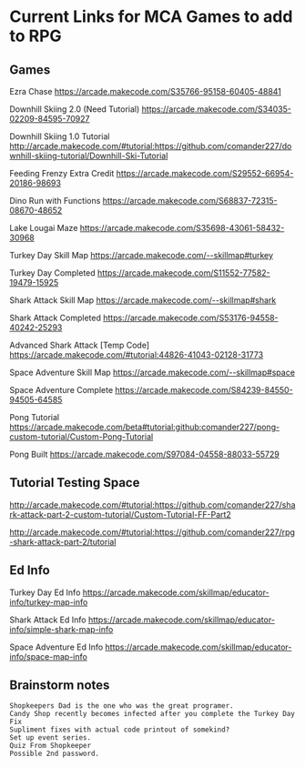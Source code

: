 # Current Links for MCA Games to add to RPG

## Games
Ezra Chase
https://arcade.makecode.com/S35766-95158-60405-48841

Downhill Skiing 2.0 (Need Tutorial)
https://arcade.makecode.com/S34035-02209-84595-70927

Downhill Skiing 1.0 Tutorial
http://arcade.makecode.com/#tutorial:https://github.com/comander227/downhill-skiing-tutorial/Downhill-Ski-Tutorial

Feeding Frenzy Extra Credit
https://arcade.makecode.com/S29552-66954-20186-98693

Dino Run with Functions
https://arcade.makecode.com/S68837-72315-08670-48652

Lake Lougai Maze
https://arcade.makecode.com/S35698-43061-58432-30968

Turkey Day Skill Map
https://arcade.makecode.com/--skillmap#turkey

Turkey Day Completed
https://arcade.makecode.com/S11552-77582-19479-15925

Shark Attack Skill Map
https://arcade.makecode.com/--skillmap#shark

Shark Attack Completed
https://arcade.makecode.com/S53176-94558-40242-25293

Advanced Shark Attack [Temp Code]
https://arcade.makecode.com/#tutorial:44826-41043-02128-31773

Space Adventure Skill Map
https://arcade.makecode.com/--skillmap#space

Space Adventure Complete
https://arcade.makecode.com/S84239-84550-94505-64585


Pong Tutorial
https://arcade.makecode.com/beta#tutorial:github:comander227/pong-custom-tutorial/Custom-Pong-Tutorial

Pong Built
https://arcade.makecode.com/S97084-04558-88033-55729



## Tutorial Testing Space

http://arcade.makecode.com/#tutorial:https://github.com/comander227/shark-attack-part-2-custom-tutorial/Custom-Tutorial-FF-Part2

http://arcade.makecode.com/#tutorial:https://github.com/comander227/rpg-shark-attack-part-2/tutorial



## Ed Info

Turkey Day Ed Info
https://arcade.makecode.com/skillmap/educator-info/turkey-map-info


Shark Attack Ed Info
https://arcade.makecode.com/skillmap/educator-info/simple-shark-map-info


Space Adventure Ed Info
https://arcade.makecode.com/skillmap/educator-info/space-map-info

## Brainstorm notes
    Shopkeepers Dad is the one who was the great programer.
    Candy Shop recently becomes infected after you complete the Turkey Day Fix
    Supliment fixes with actual code printout of somekind?
    Set up event series.
    Quiz From Shopkeeper
    Possible 2nd password.


    